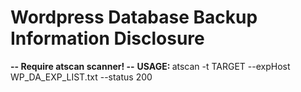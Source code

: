 <h1>Wordpress Database Backup Information Disclosure </h1>
<b>-- Require atscan scanner! --</b>
<B>USAGE: </B>
atscan -t TARGET --expHost WP_DA_EXP_LIST.txt --status 200
